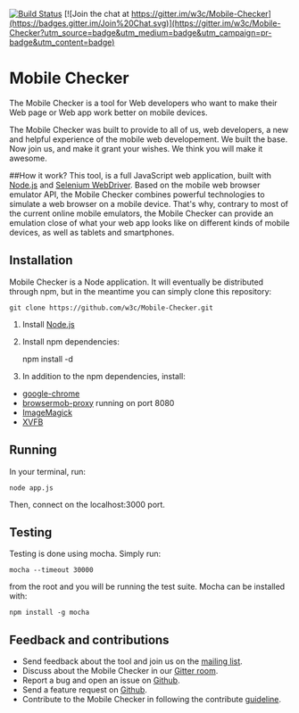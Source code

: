 [![Build Status](https://travis-ci.org/w3c/Mobile-Checker.svg?branch=master)](https://travis-ci.org/w3c/Mobile-Checker)
[![Join the chat at https://gitter.im/w3c/Mobile-Checker](https://badges.gitter.im/Join%20Chat.svg)](https://gitter.im/w3c/Mobile-Checker?utm_source=badge&utm_medium=badge&utm_campaign=pr-badge&utm_content=badge)

# Mobile Checker

The Mobile Checker is a tool for Web developers who want to make their Web page or Web app work better on mobile devices.

The Mobile Checker was built to provide to all of us, web developers, a new and helpful experience of the mobile web developement.
We built the base. Now join us, and make it grant your wishes. We think you will make it awesome.

##How it work?
This tool, is a full JavaScript web application, built with [Node.js](http://nodejs.org/) and [Selenium WebDriver](http://docs.seleniumhq.org/projects/webdriver/). Based on the mobile web browser emulator API, the Mobile Checker combines powerful technologies to simulate a web browser on a mobile device.
That's why, contrary to most of the current online mobile emulators, the Mobile Checker can provide an emulation close of what your web app looks like on different kinds of mobile devices, as well as tablets and smartphones.


## Installation
Mobile Checker is a Node application. It will eventually be distributed through npm, but in the meantime
you can simply clone this repository:

	git clone https://github.com/w3c/Mobile-Checker.git
 
1. Install [Node.js](http://nodejs.org/)

2. Install npm dependencies:


	npm install -d

3. In addition to the npm dependencies, install:

* [google-chrome](https://www.google.com/chrome/)
* [browsermob-proxy](https://github.com/lightbody/browsermob-proxy/) running on port 8080
* [ImageMagick](http://www.imagemagick.org/)
* [XVFB](http://www.x.org/archive/X11R7.6/doc/man/man1/Xvfb.1.xhtml)

## Running
In your terminal, run:

    node app.js

Then, connect on the localhost:3000 port.

## Testing
Testing is done using mocha. Simply run:

    mocha --timeout 30000

from the root and you will be running the test suite. Mocha can be installed with:

    npm install -g mocha

## Feedback and contributions

* Send feedback about the tool and join us on the [mailing list](public-qa-dev@w3.org).
* Discuss about the Mobile Checker in our [Gitter room](https://gitter.im/w3c/Mobile-Checker).
* Report a bug and open an issue on [Github](https://github.com/w3c/Mobile-Checker/issues).
* Send a feature request on [Github](https://github.com/w3c/Mobile-Checker/issues).
* Contribute to the Mobile Checker in following the contribute [guideline](https://github.com/w3c/Mobile-Checker/blob/master/CONTRIBUTING.md).




